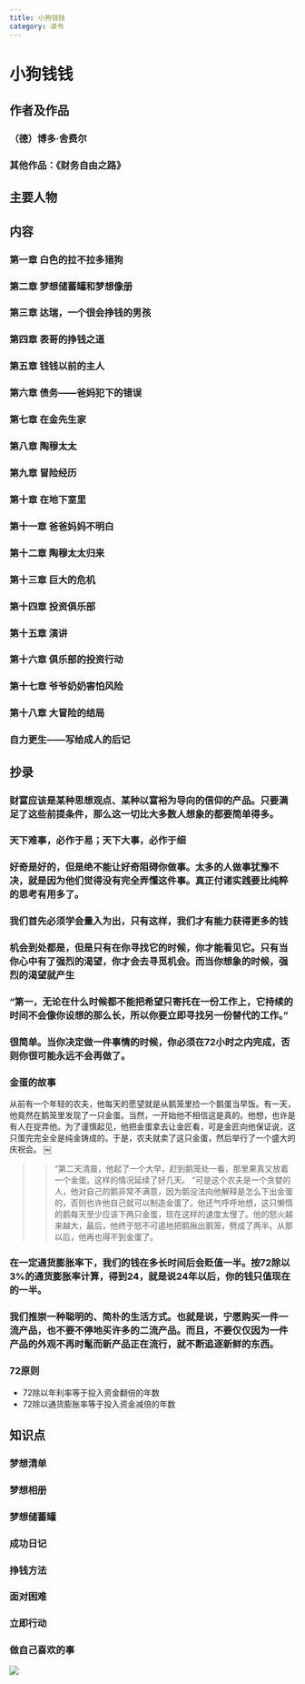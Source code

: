 ```yaml
---
title: 小狗钱钱
category: 读书
---
```




# 小狗钱钱

## 作者及作品

### （德）博多·舍费尔

### 其他作品：《财务自由之路》

## 主要人物

## 内容

### 第一章 白色的拉不拉多猎狗

### 第二章 梦想储蓄罐和梦想像册

### 第三章 达瑞，一个很会挣钱的男孩

### 第四章 表哥的挣钱之道

### 第五章 钱钱以前的主人

### 第六章 债务――爸妈犯下的错误

### 第七章 在金先生家

### 第八章 陶穆太太

### 第九章 冒险经历

### 第十章 在地下室里

### 第十一章 爸爸妈妈不明白

### 第十二章 陶穆太太归来

### 第十三章 巨大的危机

### 第十四章 投资俱乐部

### 第十五章 演讲

### 第十六章 俱乐部的投资行动

### 第十七章 爷爷奶奶害怕风险

### 第十八章 大冒险的结局

### 自力更生――写给成人的后记

## 抄录

### 财富应该是某种思想观点、某种以富裕为导向的信仰的产品。只要满足了这些前提条件，那么这一切比大多数人想象的都要简单得多。

### 天下难事，必作于易；天下大事，必作于细

### 好奇是好的，但是绝不能让好奇阻碍你做事。太多的人做事犹豫不决，就是因为他们觉得没有完全弄懂这件事。真正付诸实践要比纯粹的思考有用多了。

###  我们首先必须学会量入为出，只有这样，我们才有能力获得更多的钱

### 机会到处都是，但是只有在你寻找它的时候，你才能看见它。只有当你心中有了强烈的渴望，你才会去寻觅机会。而当你想象的时候，强烈的渴望就产生

### “第一，无论在什么时候都不能把希望只寄托在一份工作上，它持续的时间不会像你设想的那么长，所以你要立即寻找另一份替代的工作。”

### 很简单。当你决定做一件事情的时候，你必须在72小时之内完成，否则你很可能永远不会再做了。

### 金蛋的故事

从前有一个年轻的农夫，他每天的愿望就是从鹅笼里捡一个鹅蛋当早饭。有一天，他竟然在鹅笼里发现了一只金蛋。当然，一开始他不相信这是真的。他想，也许是有人在捉弄他。为了谨慎起见，他把金蛋拿去让金匠看，可是金匠向他保证说，这只蛋完完全全是纯金铸成的。于是，农夫就卖了这只金蛋，然后举行了一个盛大的庆祝会。
￼

>> “第二天清晨，他起了一个大早，赶到鹅笼处一看，那里果真又放着一个金蛋。这样的情况延续了好几天。
“可是这个农夫是一个贪婪的人，他对自己的鹅非常不满意，因为鹅没法向他解释是怎么下出金蛋的，否则也许他自己就可以制造金蛋了。他还气呼呼地想，这只懒惰的鹅每天至少应该下两只金蛋，现在这样的速度太慢了。他的怒火越来越大，最后，他终于怒不可遏地把鹅揪出鹅笼，劈成了两半。从那以后，他再也得不到金蛋了。

### 在一定通货膨胀率下，我们的钱在多长时间后会贬值一半。按72除以3%的通货膨胀率计算，得到24，就是说24年以后，你的钱只值现在的一半。

### 我们推崇一种聪明的、简朴的生活方式。也就是说，宁愿购买一件一流产品，也不要不停地买许多的二流产品。而且，不要仅仅因为一件产品的外观不再时髦而新产品正在流行，就不断追逐新鲜的东西。

### 72原则

- 72除以年利率等于投入资金翻倍的年数
- 72除以通货膨胀率等于投入资金减倍的年数

## 知识点

### 梦想清单

### 梦想相册

### 梦想储蓄罐

### 成功日记

### 挣钱方法

### 面对困难

### 立即行动

### 做自己喜欢的事

![](/images/小狗钱钱.png)